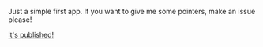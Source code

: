 Just a simple first app. If you want to give me some pointers, make an issue please!  
  
[it's published!](https://play.google.com/store/apps/details?id=com.caleblewis.textstagger)
